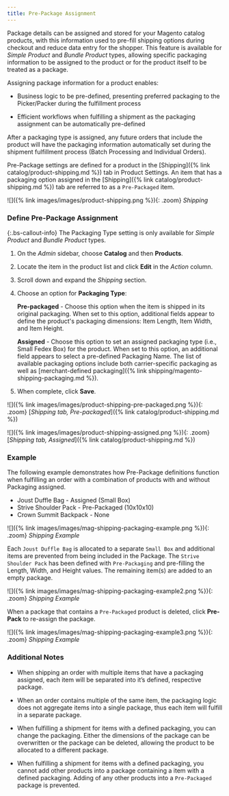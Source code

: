 ```yaml
---
title: Pre-Package Assignment
---
```


Package details can be assigned and stored for your Magento catalog products, with this information used to pre-fill shipping options during checkout and reduce data entry for the shopper. This feature is available for _Simple Product_ and _Bundle Product_ types, allowing specific packaging information to be assigned to the product or for the product itself to be treated as a package.

Assigning package information for a product enables:

- Business logic to be pre-defined, presenting preferred packaging to the Picker/Packer during the fulfillment process

- Efficient workflows when fulfilling a shipment as the packaging assignment can be automatically pre-defined

After a packaging type is assigned, any future orders that include the product will have the packaging information automatically set during the shipment fulfillment process (Batch Processing and Individual Orders).

Pre-Package settings are defined for a product in the [Shipping]({% link catalog/product-shipping.md %}) tab in Product Settings. An item that has a packaging option assigned in the [Shipping]({% link catalog/product-shipping.md %}) tab are referred to as a `Pre-Packaged` item.

![]({% link images/images/product-shipping.png %}){: .zoom}
_Shipping_

### Define Pre-Package Assignment

{:.bs-callout-info}
The Packaging Type setting is only available for _Simple Product_ and _Bundle Product_ types.

1.  On the _Admin_ sidebar, choose **Catalog** and then **Products**.

1.  Locate the item in the product list and click **Edit** in the _Action_ column.

1.  Scroll down and expand the _Shipping_ section.

1. Choose an option for **Packaging Type**:

    **Pre-packaged** - Choose this option when the item is shipped in its original packaging. When set to this option, additional fields appear to define the product's packaging dimensions: Item Length, Item Width, and Item Height.

    **Assigned** - Choose this option to set an assigned packaging type (i.e., Small Fedex Box) for the product. When set to this option, an additional field appears to select a pre-defined Packaging Name. The list of available packaging options include both carrier-specific packaging as well as [merchant-defined packaging]({% link shipping/magento-shipping-packaging.md %}).

1.  When complete, click **Save**.

![]({% link images/images/product-shipping-pre-packaged.png %}){: .zoom}
[_Shipping tab, Pre-packaged_]({% link catalog/product-shipping.md %})

![]({% link images/images/product-shipping-assigned.png %}){: .zoom}
[_Shipping tab, Assigned_]({% link catalog/product-shipping.md %})

### Example
The following example demonstrates how Pre-Package definitions function when fulfilling an order with a combination of products with and without Packaging assigned.

- Joust Duffle Bag - Assigned (Small Box)
- Strive Shoulder Pack - Pre-Packaged (10x10x10)
- Crown Summit Backpack - None

![]({% link images/images/mag-shipping-packaging-example.png %}){: .zoom}
_Shipping Example_

Each `Joust Duffle Bag` is allocated to a separate `Small Box` and additional items are prevented from being included in the Package. The `Strive Shoulder Pack` has been defined with `Pre-Packaging` and pre-filling the Length, Width, and Height values. The remaining item(s) are added to an empty package.

![]({% link images/images/mag-shipping-packaging-example2.png %}){: .zoom}
_Shipping Example_

When a package that contains a `Pre-Packaged` product is deleted, click **Pre-Pack** to re-assign the package.

![]({% link images/images/mag-shipping-packaging-example3.png %}){: .zoom}
_Shipping Example_

### Additional Notes

- When shipping an order with multiple items that have a packaging assigned, each item will be separated into it’s defined, respective package.

- When an order contains multiple of the same item, the packaging logic does not aggregate items into a single package, thus each item will fulfill in a separate package.

- When fulfilling a shipment for items with a defined packaging, you can change the packaging. Either the dimensions of the package can be overwritten or the package can be deleted, allowing the product to be allocated to a different package.

- When fulfilling a shipment for items with a defined packaging, you cannot add other products into a package containing a item with a defined packaging. Adding of any other products into a `Pre-Packaged` package is prevented.
